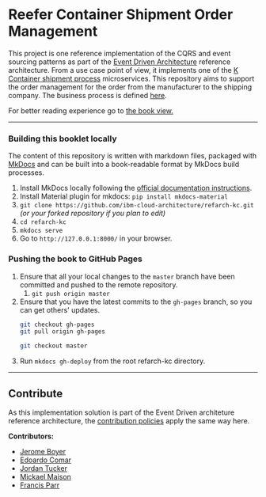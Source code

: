 # Reefer Container Shipment Order Management

This project is one reference implementation of the CQRS and event sourcing patterns as part of the [Event Driven Architecture](https://github.com/ibm-cloud-architecture/refarch-eda) reference architecture. From a use case point of view, it implements one of the [K Container shipment process](https://github.com/ibm-cloud-architecture/refarch-kc) microservices. This repository aims to support the order management for the order from the manufacturer to the shipping company. The business process is defined [here](https://ibm-cloud-architecture.github.io/refarch-kc/introduction/).

For better reading experience go to [the book view.](http://ibm-cloud-architecture.github.io/refarch-kc-order-ms)

---

### Building this booklet locally

The content of this repository is written with markdown files, packaged with [MkDocs](https://www.mkdocs.org/) and can be built into a book-readable format by MkDocs build processes.

1. Install MkDocs locally following the [official documentation instructions](https://www.mkdocs.org/#installation).
1. Install Material plugin for mkdocs:  `pip install mkdocs-material` 
2. `git clone https://github.com/ibm-cloud-architecture/refarch-kc.git` _(or your forked repository if you plan to edit)_
3. `cd refarch-kc`
4. `mkdocs serve`
5. Go to `http://127.0.0.1:8000/` in your browser.

### Pushing the book to GitHub Pages

1. Ensure that all your local changes to the `master` branch have been committed and pushed to the remote repository.
   1. `git push origin master`
2. Ensure that you have the latest commits to the `gh-pages` branch, so you can get others' updates.
	```bash
	git checkout gh-pages
	git pull origin gh-pages
	
	git checkout master
	```
3. Run `mkdocs gh-deploy` from the root refarch-kc directory.

--- 

## Contribute

As this implementation solution is part of the Event Driven architeture reference architecture, the [contribution policies](./CONTRIBUTING.md) apply the same way here.

**Contributors:**

* [Jerome Boyer](https://www.linkedin.com/in/jeromeboyer/)
* [Edoardo Comar](https://www.linkedin.com/in/edoardo-comar/)
* [Jordan Tucker](https://www.linkedin.com/in/jordan-tucker-ba328a12b/)
* [Mickael Maison](https://www.linkedin.com/in/mickaelmaison/)
* [Francis Parr](https://www.linkedin.com/in/francis-parr-26041924)

